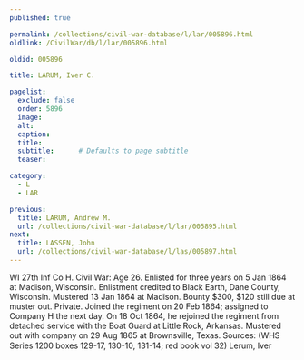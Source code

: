 ```yaml
---
published: true

permalink: /collections/civil-war-database/l/lar/005896.html
oldlink: /CivilWar/db/l/lar/005896.html

oldid: 005896

title: LARUM, Iver C.

pagelist:
  exclude: false
  order: 5896
  image: 
  alt:
  caption:
  title:
  subtitle:      # Defaults to page subtitle
  teaser:

category: 
  - L 
  - LAR

previous:
  title: LARUM, Andrew M.
  url: /collections/civil-war-database/l/lar/005895.html  
next:
  title: LASSEN, John
  url: /collections/civil-war-database/l/las/005897.html   
---
```

WI 27th Inf Co H. Civil War: Age 26. Enlisted for three years on 5 Jan 1864 at Madison, Wisconsin. Enlistment credited to Black Earth, Dane County, Wisconsin. Mustered 13 Jan 1864 at Madison. Bounty $300, $120 still due at muster out. Private. Joined the regiment on 20 Feb 1864; assigned to Company H the next day. On 18 Oct 1864, he rejoined the regiment from detached service with the Boat Guard at Little Rock, Arkansas. Mustered out with company on 29 Aug 1865 at Brownsville, Texas. Sources: (WHS Series 1200 boxes 129-17, 130-10, 131-14; red book vol 32) &#147;Lerum, Iver&#148;